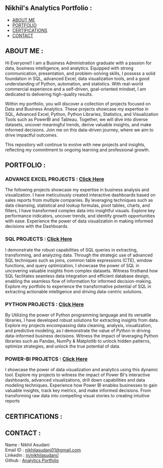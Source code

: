 ## Nikhil's Analytics Portfolio :
- [ABOUT ME](https://github.com/NikhilAsudani1/Analytics-Portfolio#about-me-)
- [PORTFOLIO](https://github.com/NikhilAsudani1/Analytics-Portfolio#portfolio-)
- [CERTIFICATIONS](https://github.com/NikhilAsudani1/Analytics-Portfolio#certifications-)
- [CONTACT](https://github.com/NikhilAsudani1/Analytics-Portfolio#contact-)

## ABOUT ME :
Hi Everyone!!
I am a Business Administration graduate with a passion for data, business intelligence, and analytics. Equipped with strong communication, presentation, and problem-solving skills, I possess a solid foundation in SQL, advanced Excel, data visualization tools, and a good understanding of Python, automation, and statistics. With real-world commercial experience and a self-driven, goal-oriented mindset, I am dedicated to delivering high-quality results.

Within my portfolio, you will discover a collection of projects focused on Data and Business Analytics. These projects showcase my expertise in SQL, Advanced Excel, Python, Python Libraries, Statistics, and Visualization Tools such as PowerBI and Tableau. Together, we will dive into diverse datasets, uncover meaningful trends, derive valuable insights, and make informed decisions. Join me on this data-driven journey, where we aim to drive impactful outcomes.

This repository will continue to evolve with new projects and insights, reflecting my commitment to ongoing learning and professional growth.

## PORTFOLIO :
### ADVANCE EXCEL PROJECTS : [Click Here](https://github.com/NikhilAsudani1/Analytics-Portfolio/tree/22d74f96a772920538e5da0d3336461f520c7460/ADVANCE%20EXCEL)
The following projects showcase my expertise in business analysis and visualization. I have meticulously created interactive dashboards based on sales reports from multiple companies. By leveraging techniques such as data cleansing, statistical and lookup formulas, pivot tables, charts, and filters, I have transformed complex data into insightful visuals. Explore key performance indicators, uncover trends, and identify growth opportunities with ease. Experience the power of data visualization in making informed decisions with the Dashboards.

### SQL PROJECTS : [Click Here](https://github.com/NikhilAsudani1/Nikhils-Analytics-Portfolio/tree/c244651bf7cb62d8656a8cc9633c1553c30ab030/SQL) 
I demonstrate the robust capabilities of SQL queries in extracting, transforming, and analyzing data. Through the strategic use of advanced SQL techniques such as joins, common table expressions (CTE), window functions, and query optimization, I showcase the power of SQL in uncovering valuable insights from complex datasets. Witness firsthand how SQL facilitates seamless data integration and efficient database design, enabling the seamless flow of information for informed decision-making. Explore my portfolio to experience the transformative potential of SQL in extracting actionable intelligence and driving data-centric solutions.

### PYTHON PROJECTS : [Click Here](https://github.com/NikhilAsudani1/Analytics-Portfolio/tree/eef13f4d947f944639a8310753219ecd73097595/PYTHON)
By Utilizing the power of Python programming language and its versatile libraries, I have developed robust solutions for extracting insights from data. Explore my projects encompassing data cleaning, analysis, visualization, and predictive modeling, as I demonstrate the value of Python in driving data-informed business decisions. Witness the impact of leveraging Python libraries such as Pandas, NumPy & Matplotlib to unlock hidden patterns, optimize strategies, and unlock the true potential of data.

### POWER-BI PROJETCS : [Click Here](https://github.com/NikhilAsudani1/Nikhils-Analytics-Portfolio/tree/c244651bf7cb62d8656a8cc9633c1553c30ab030/POWER%20BI)
I showcase the power of data visualization and analytics using this dynamic tool. Explore my projects to witness the impact of Power BI's interactive dashboards, advanced visualizations, drill down capabilities and data modeling techniques. Experience how Power BI enables businesses to gain valuable insights, track key metrics, and make informed decisions. From transforming raw data into compelling visual stories to creating intuitive reports


## CERTIFICATIONS :


## CONTACT :
Name : Nikhil Asudani \
Email ID : [nikhilasudani01@gmail.com](nikhilasudani01@gmail.com) \
Linkedin : [in/nikhilasudani/](https://www.linkedin.com/in/nikhilasudani/) \
Github : [Analytics Portfolio](https://github.com/NikhilAsudani1/Analytics-Portfolio)
